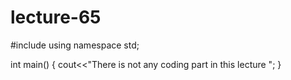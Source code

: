 # lecture-65
#include<iostream>
using namespace std;

int main()
{
     cout<<"There is not any coding part in this lecture "; 
}
